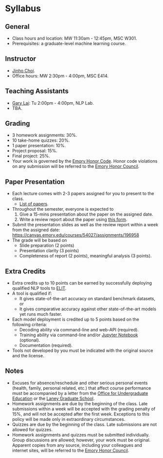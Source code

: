 # Syllabus

## General

* Class hours and location: MW 11:30am - 12:45pm, MSC W301.
* Prerequisites: a graduate-level machine learning course.

## Instructor

* [Jinho Choi](http://cs.emory.edu/~choi).
* Office hours: MW 2:30pm - 4:00pm, MSC E414.

## Teaching Assistants

* [Gary Lai](https://gary-lai.com): Tu 2:00pm - 4:00pm, NLP Lab.
* TBA.

## Grading

* 3 homework assignments: 30%.
* 10 take-home quizzes: 20%.
* 1 paper presentation: 10%.
* Project proposal: 15%.
* Final project: 25%.
* Your work is governed by the [Emory Honor Code](http://catalog.college.emory.edu/academic/policies-regulations/honor-code.html). Honor code violations on any submission will be referred to the [Emory Honor Council](http://college.emory.edu/oue/current-students/honor-council.html).

## Paper Presentation

* Each lecture comes with 2-3 papers assigned for you to present to the class.
  * [List of papers](https://github.com/emory-courses/cs571/wiki/Paper-Presentation).
* Throughout the semester, everyone is expected to
  1. Give a 15-mins presentation about the paper on the assigned date.
  1. Write a review report about the paper using [this form](review-form.md).
* Submit the presentation slides as well as the review report within a week from the assigned date: https://canvas.emory.edu/courses/54027/assignments/196958
* The grade will be based on
  * Slide preparation (2 points)
  * Presentation clarity (3 points)
  * Completeness of report (2 points), meaningful analysis (3 points).

## Extra Credits

* Extra credits up to 10 points can be earned by successfully deploying qualified NLP tools to [ELIT](https://elit.cloud).
* A tool is qualified if:
  * It gives state-of-the-art accuracy on standard benchmark datasets, or
  * It gives comparative accuracy against other state-of-the-art models yet runs much faster.
* Each model deployment is credited up to 5 points based on the following criteria:
  * Decoding ability via command-line and web-API (required).
  * Training ability via command-line and/or [Jupyter Notebook](https://jupyter.org) (optional).
  * Documentation (required).
* Tools not developed by you must be indicated with the original source and the license.

## Notes

* Excuses for absence/reschedule and other serious personal events (health, family, personal related, etc.) that affect course performance must be accompanied by a letter from the [Office for Undergraduate Education](http://college.emory.edu/oue/current-students/advising.html) or the [Laney Graduate School](http://www.graduateschool.emory.edu/about/staff.html).
* Homework assignments are due by the beginning of the class. Late submissions within a week will be accepted with the grading penalty of 15%, and will not be accepted after the first week. Exceptions to this policy will be made only in extraordinary circumstances.
* Quizzes are due by the beginning of the class. Late submissions are not allowed for quizzes.
* Homework assignments and quizzes must be submitted individually. Group discussions are allowed; however, your work must be original. Apparent copies from any source, including your colleagues and internet sites, will be referred to the [Emory Honor Council](http://college.emory.edu/oue/current-students/honor-council.html).
